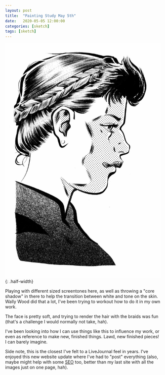 ```yaml
---
layout: post
title:  "Painting Study May 5th"
date:   2020-05-05 12:00:00
categories: [sketch]
tags: [sketch]
---
```


![1800 painting study master portrait profile woman](/assets/img/painting-study-may-5th.jpg){: .half-width}

Playing with different sized screentones here, as well as throwing a "core shadow" in there to help the transition between white and tone on the skin.  Wally Wood did that a lot, I've been trying to workout how to do it in my own work.

The face is pretty soft, and trying to render the hair with the braids was fun (that's a challenge I would normally not take, hah).

I've been looking into how I can use things like this to influence my work, or even as reference to make new, finished things.  Lawd, new finished pieces!  I can barely imagine.

Side note, this is the closest I've felt to a LiveJournal feel in years.  I've enjoyed this new website update where I've had to "post" everything (also, maybe might help with some [SEO](https://en.wikipedia.org/wiki/Search_engine_optimization) too, better than my last site with all the images just on one page, hah).
